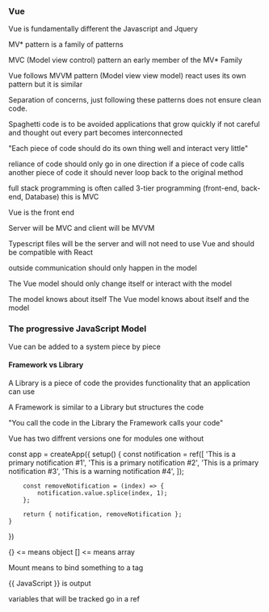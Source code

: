 ### Vue
Vue is fundamentally different the Javascript and Jquery  

MV* pattern is a family of patterns

MVC (Model view control) pattern an early member of the MV* Family 

Vue follows MVVM pattern (Model view view model) react uses its own pattern but it is similar 

Separation of concerns, just following these patterns does not ensure clean code.

Spaghetti code is to be avoided applications that grow quickly if not careful and thought out every part becomes interconnected 

"Each piece of code should do its own thing well and interact very little"

reliance of code should only go in one direction 
    if a piece of code calls another piece of code it should never loop back to the original method 

full stack programming is often called 3-tier programming (front-end, back-end, Database) this is MVC 

Vue is the front end 

Server will be MVC and client will be MVVM 

Typescript files will be the server and will not need to use Vue and should be compatible with React

outside communication should only happen in the model 

The Vue model should only change itself or interact with the model 

The model knows about itself
The Vue model knows about itself and the model 

### The progressive JavaScript Model

Vue can be added to a system piece by piece 

#### Framework vs Library

A Library is a piece of code the provides functionality that an application can use

A Framework is similar to a Library but structures the code 

"You call the code in the Library the Framework calls your code"

Vue has two diffrent versions one for modules one without

const app = createApp({
    setup() {
        const notification = ref([
            'This is a primary notification #1', 
            'This is a primary notification #2',
            'This is a primary notification #3',
            'This is a warning notification #4',
        ]);
      
        const removeNotification = (index) => {
            notification.value.splice(index, 1);
        };

        return { notification, removeNotification };
    }
})     

{} <= means object
[] <= means array

Mount means to bind something to a tag

{{ JavaScript }} is output

variables that will be tracked go in a ref
